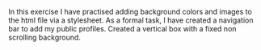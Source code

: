 In this exercise I have practised adding background colors and images to the html file via a stylesheet.
As a formal task, I have created a navigation bar to add my public profiles.
Created a vertical box with a fixed non scrolling background.
